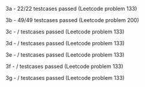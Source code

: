 3a - 22/22 testcases passed (Leetcode problem 133)

3b - 49/49 testcases passed (Leetcode problem 200)

3c - / testcases passed (Leetcode problem 133)

3d - / testcases passed (Leetcode problem 133)

3e - / testcases passed (Leetcode problem 133)

3f - / testcases passed (Leetcode problem 133)

3g - / testcases passed (Leetcode problem 133)
